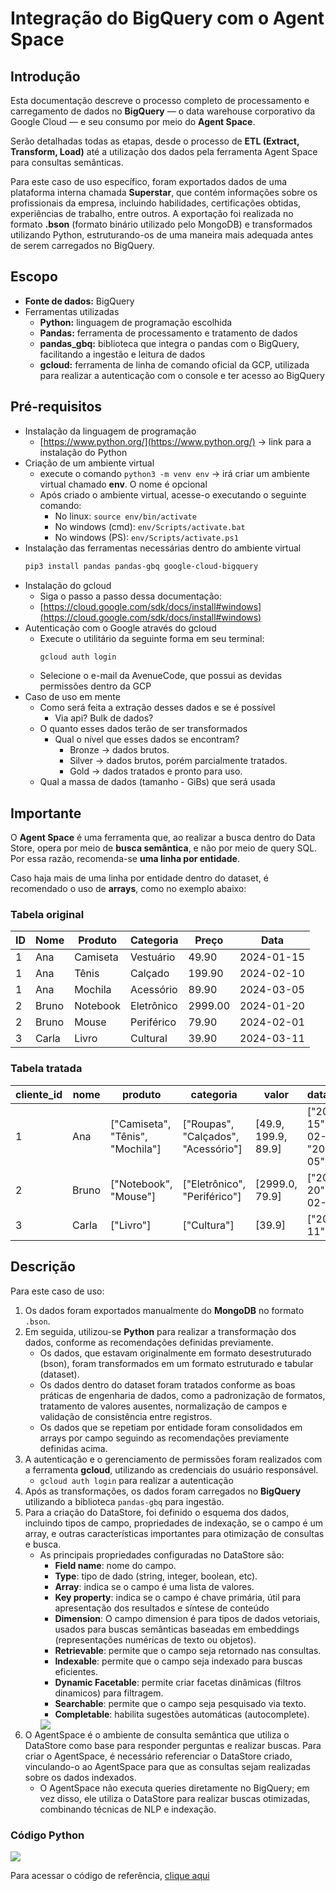 # Integração do BigQuery com o Agent Space

## Introdução

Esta documentação descreve o processo completo de processamento e carregamento de dados no **BigQuery** — o data warehouse corporativo da Google Cloud — e seu consumo por meio do **Agent Space**.

Serão detalhadas todas as etapas, desde o processo de **ETL (Extract, Transform, Load)** até a utilização dos dados pela ferramenta Agent Space para consultas semânticas.

Para este caso de uso específico, foram exportados dados de uma plataforma interna chamada **Superstar**, que contém informações sobre os profissionais da empresa, incluindo habilidades, certificações obtidas, experiências de trabalho, entre outros. A exportação foi realizada no formato **.bson** (formato binário utilizado pelo MongoDB) e transformados utilizando Python, estruturando-os de uma maneira mais adequada antes de serem carregados no BigQuery.

## Escopo

- **Fonte de dados:** BigQuery
- Ferramentas utilizadas
    - **Python:** linguagem de programação escolhida  
    - **Pandas:** ferramenta de processamento e tratamento de dados  
    - **pandas_gbq:** biblioteca que integra o pandas com o BigQuery, facilitando a ingestão e leitura de dados  
    - **gcloud:** ferramenta de linha de comando oficial da GCP, utilizada para realizar a autenticação com o console e ter acesso ao BigQuery  

## Pré-requisitos

- Instalação da linguagem de programação
    - [https://www.python.org/](https://www.python.org/) → link para a instalação do Python
- Criação de um ambiente virtual
    - execute o comando ```python3 -m venv env``` -> irá criar um ambiente virtual chamado **env**. O nome é opcional
    - Após criado o ambiente virtual, acesse-o executando o seguinte comando:
        - No linux: ```source env/bin/activate```
        - No windows (cmd): ```env/Scripts/activate.bat```
        - No windows (PS): ```env/Scripts/activate.ps1```
- Instalação das ferramentas necessárias dentro do ambiente virtual
    ```bash
    pip3 install pandas pandas-gbq google-cloud-bigquery
    ```
- Instalação do gcloud
    - Siga o passo a passo dessa documentação:  
    - [https://cloud.google.com/sdk/docs/install#windows](https://cloud.google.com/sdk/docs/install#windows)
- Autenticação com o Google através do gcloud
    - Execute o utilitário da seguinte forma em seu terminal: 
        ```bash
        gcloud auth login
        ```
    - Selecione o e-mail da AvenueCode, que possui as devidas permissões dentro da GCP
- Caso de uso em mente
    - Como será feita a extração desses dados e se é possível
        - Via api? Bulk de dados?
    - O quanto esses dados terão de ser transformados
        - Qual o nível que esses dados se encontram?
            - Bronze -> dados brutos.
            - Silver -> dados brutos, porém parcialmente tratados.
            - Gold -> dados tratados e pronto para uso. 
    - Qual a massa de dados (tamanho - GiBs) que será usada

## Importante

O **Agent Space** é uma ferramenta que, ao realizar a busca dentro do Data Store, opera por meio de **busca semântica**, e não por meio de query SQL.  
Por essa razão, recomenda-se **uma linha por entidade**.  

Caso haja mais de uma linha por entidade dentro do dataset, é recomendado o uso de **arrays**, como no exemplo abaixo:

### Tabela original

| ID | Nome  | Produto   | Categoria  | Preço   | Data       |
|----|-------|-----------|------------|---------|------------|
| 1  | Ana   | Camiseta  | Vestuário  | 49.90   | 2024-01-15 |
| 1  | Ana   | Tênis     | Calçado    | 199.90  | 2024-02-10 |
| 1  | Ana   | Mochila   | Acessório  | 89.90   | 2024-03-05 |
| 2  | Bruno | Notebook  | Eletrônico | 2999.00 | 2024-01-20 |
| 2  | Bruno | Mouse     | Periférico | 79.90   | 2024-02-01 |
| 3  | Carla | Livro     | Cultural   | 39.90   | 2024-03-11 |

### Tabela tratada

| cliente_id | nome  | produto                              | categoria                          | valor                | data_compra                                 |
|------------|-------|--------------------------------------|------------------------------------|----------------------|----------------------------------------------|
| 1          | Ana   | ["Camiseta", "Tênis", "Mochila"]     | ["Roupas", "Calçados", "Acessório"]| [49.9, 199.9, 89.9]  | ["2024-01-15", "2024-02-10", "2024-03-05"]   |
| 2          | Bruno | ["Notebook", "Mouse"]                | ["Eletrônico", "Periférico"]       | [2999.0, 79.9]       | ["2024-01-20", "2024-02-01"]                 |
| 3          | Carla | ["Livro"]                            | ["Cultura"]                        | [39.9]               | ["2024-03-11"]                               |

## Descrição

Para este caso de uso:

1. Os dados foram exportados manualmente do **MongoDB** no formato `.bson`.
2. Em seguida, utilizou-se **Python** para realizar a transformação dos dados, conforme as recomendações definidas previamente.
    - Os dados, que estavam originalmente em formato desestruturado (bson), foram transformados em um formato estruturado e tabular (dataset).
    - Os dados dentro do dataset foram tratados conforme as boas práticas de engenharia de dados, como a padronização de formatos, tratamento de valores ausentes, normalização de campos e validação de consistência entre registros.
    - Os dados que se repetiam por entidade foram consolidados em arrays por campo seguindo as recomendações previamente definidas acima.
3. A autenticação e o gerenciamento de permissões foram realizados com a ferramenta **gcloud**, utilizando as credenciais do usuário responsável.
    - ```gcloud auth login``` para realizar a autenticação
4. Após as transformações, os dados foram carregados no **BigQuery** utilizando a biblioteca `pandas-gbq` para ingestão.
5. Para a criação do DataStore, foi definido o esquema dos dados, incluindo tipos de campo, propriedades de indexação, se o campo é um array, e outras características importantes para otimização de consultas e busca.
    - As principais propriedades configuradas no DataStore são:
        - **Field name**: nome do campo.
        - **Type**: tipo de dado (string, integer, boolean, etc).
        - **Array**: indica se o campo é uma lista de valores.
        - **Key property**: indica se o campo é chave primária, útil para apresentação dos resultados e síntese de conteúdo
        - **Dimension**: O campo dimension é para tipos de dados vetoriais, usados para buscas semânticas baseadas em embeddings (representações numéricas de texto ou objetos).
        - **Retrievable**: permite que o campo seja retornado nas consultas.
        - **Indexable**: permite que o campo seja indexado para buscas eficientes.
        - **Dynamic Facetable**: permite criar facetas dinâmicas (filtros dinamicos) para filtragem.
        - **Searchable**: permite que o campo seja pesquisado via texto.
        - **Completable**: habilita sugestões automáticas (autocomplete).
        <img src="./imgs/schemas.png">
6. O AgentSpace é o ambiente de consulta semântica que utiliza o DataStore como base para responder perguntas e realizar buscas. Para criar o AgentSpace, é necessário referenciar o DataStore criado, vinculando-o ao AgentSpace para que as consultas sejam realizadas sobre os dados indexados.
    - O AgentSpace não executa queries diretamente no BigQuery; em vez disso, ele utiliza o DataStore para realizar buscas otimizadas, combinando técnicas de NLP e indexação.

### Código Python

<img src="./imgs/code.png">

Para acessar o código de referência, <a href="./main.py">clique aqui</a>